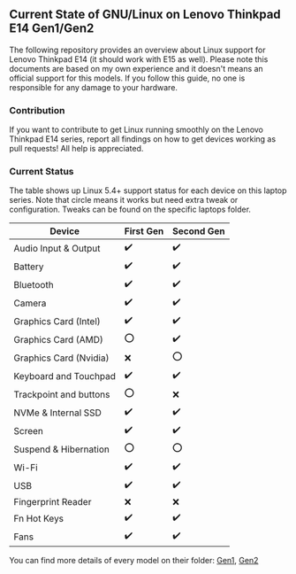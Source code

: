 ## Current State of GNU/Linux on Lenovo Thinkpad E14 Gen1/Gen2

The following repository provides an overview about Linux support for Lenovo Thinkpad E14 (it should work with E15 as well). Please note this documents are based on my own experience and it doesn't means an official support for this models. If you follow this guide, no one is responsible for any damage to your hardware.

### Contribution

If you want to contribute to get Linux running smoothly on the Lenovo Thinkpad E14 series, report all findings on how to get devices working as pull requests! All help is appreciated.

### Current Status

The table shows up Linux 5.4+ support status for each device on this laptop series. Note that circle means it works but need extra tweak or configuration.
Tweaks can be found on the specific laptops folder.

| Device                            | First Gen                           | Second Gen                |
|-----------------------------------|-------------------------------------|---------------------------|
| Audio Input & Output              | :heavy_check_mark:                  | :heavy_check_mark:        |
| Battery                           | :heavy_check_mark:                  | :heavy_check_mark:        | 
| Bluetooth                         | :heavy_check_mark:                  | :heavy_check_mark:        |
| Camera                            | :heavy_check_mark:                  | :heavy_check_mark:        |
| Graphics Card (Intel)             | :heavy_check_mark:                  | :heavy_check_mark:        |
| Graphics Card (AMD)               | :o:                                 | :heavy_check_mark:        |
| Graphics Card (Nvidia)            | :x:                                 | :o:                       |
| Keyboard and Touchpad             | :heavy_check_mark:                  | :heavy_check_mark:        |
| Trackpoint and buttons            | :o:                                 | :x:                       |
| NVMe & Internal SSD               | :heavy_check_mark:                  | :heavy_check_mark:        |
| Screen                            | :heavy_check_mark:                  | :heavy_check_mark:        |
| Suspend & Hibernation             | :o:                                 | :o:                       |
| Wi-Fi                             | :heavy_check_mark:                  | :heavy_check_mark:        |
| USB                               | :heavy_check_mark:                  | :heavy_check_mark:        |
| Fingerprint Reader                | :x:                                 | :x:                       |
| Fn Hot Keys                       | :heavy_check_mark:                  | :heavy_check_mark:        |
| Fans                              | :heavy_check_mark:                  | :heavy_check_mark:        |
    
You can find more details of every model on their folder:
[Gen1](./thinkpad-e14-gen1/README.md),
[Gen2](./thinkpad-e14-gen2/README.md)


